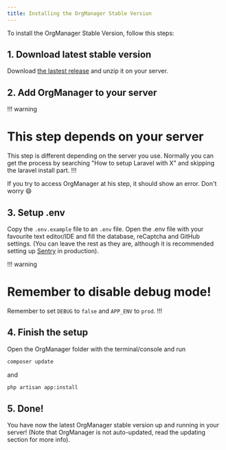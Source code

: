 ```yaml
---
title: Installing the OrgManager Stable Version
---
```


To install the OrgManager Stable Version, follow this steps:

## 1. Download latest stable version

Download [the lastest release](https://github.com/orgmanager/orgmanager/releases/latest) and unzip it on your server.

## 2. Add OrgManager to your server

!!! warning
# This step depends on your server
This step is different depending on the server you use. Normally you can get the process by searching "How to setup Laravel with X" and skipping the laravel install part.
!!!

If you try to access OrgManager at his step, it should show an error. Don't worry :smile: 

## 3. Setup .env

Copy the `.env.example` file to an `.env` file. Open the .env file with your favourite text editor/IDE and fill the database, reCaptcha and GitHub settings. (You can leave the rest as they are, although it is recommended setting up [Sentry](https://sentry.io/) in production).

!!! warning
# Remember to disable debug mode!
Remember to set `DEBUG` to `false` and `APP_ENV` to `prod`.
!!!

## 4. Finish the setup

Open the OrgManager folder with the terminal/console and run

``` bash
composer update
```
and

``` bash
php artisan app:install
```

## 5. Done!
You have now the latest OrgManager stable version up and running in your server! (Note that OrgManager is not auto-updated, read the updating section for more info).